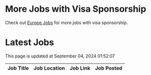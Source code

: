 # More Jobs with Visa Sponsorship

Check out [Europe Jobs](https://github.com/sureshparimi/europejobs#latest-jobs) for more jobs with visa sponsorship.

# Latest Jobs

This page is updated at September 04, 2024 01:52:07

| Job Title | Job Location | Job Link | Job Posted |
| --- | --- | --- | --- |
